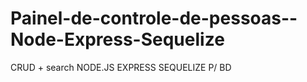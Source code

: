 # Painel-de-controle-de-pessoas--Node-Express-Sequelize

CRUD + search
NODE.JS
EXPRESS
SEQUELIZE P/ BD
